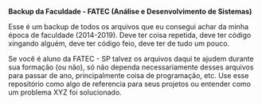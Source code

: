 ﻿**Backup da Faculdade - FATEC (Análise e Desenvolvimento de Sistemas)**

Esse é um backup de todos os arquivos que eu consegui achar da minha época de faculdade (2014-2019). Deve ter coisa repetida, deve ter código xingando alguém, deve ter código feio, deve ter de tudo um pouco.

Se você é aluno da FATEC - SP talvez os arquivos daqui te ajudem durante sua formação (ou não), só não dependa necessariamente desses arquivos para passar de ano, principalmente coisa de programação, etc. Use esse repositório como algo de referencia para seus projetos ou entender como um problema XYZ foi solucionado.
